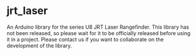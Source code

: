 # jrt_laser
An Arduino library for the series U8 JRT Laser Rangefinder.  This library has not been released, so please wait for it to be officially released before using it in a project. Please contact us if you want to collaborate on the development of the library.
